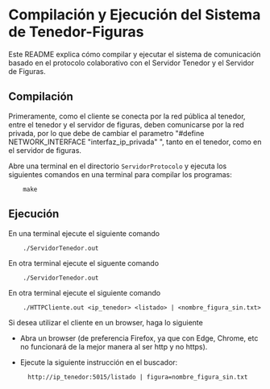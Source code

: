 # Compilación y Ejecución del Sistema de Tenedor-Figuras

Este README explica cómo compilar y ejecutar el sistema de comunicación basado en el protocolo colaborativo con el Servidor Tenedor y el Servidor de Figuras.

## Compilación

Primeramente, como el cliente se conecta por la red pública al tenedor, entre el tenedor y el servidor de figuras, deben comunicarse por la red privada, por lo que debe de cambiar el parametro "#define NETWORK_INTERFACE "interfaz_ip_privada" ", tanto en el tenedor, como en el servidor de figuras.

Abre una terminal en el directorio `ServidorProtocolo` y ejecuta los siguientes comandos en una terminal para compilar los programas:

        make

## Ejecución

En una terminal ejecute el siguiente comando

        ./ServidorTenedor.out

En otra terminal ejecute el siguente comando

        ./ServidorTenedor.out

En otra terminal ejecute el siguiente comando

        ./HTTPCliente.out <ip_tenedor> <listado> | <nombre_figura_sin.txt>

Si desea utilizar el cliente en un browser, haga lo siguiente

- Abra un browser (de preferencia Firefox, ya que con Edge, Chrome, etc no funcionará de la mejor manera al ser http y no https).

- Ejecute la siguiente instrucción en el buscador:

        http://ip_tenedor:5015/listado | figura=nombre_figura_sin.txt
